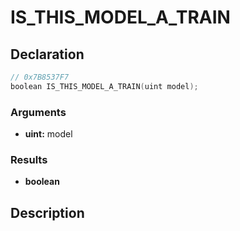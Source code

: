 # IS_THIS_MODEL_A_TRAIN

## Declaration
```cpp
// 0x7B8537F7
boolean IS_THIS_MODEL_A_TRAIN(uint model);
```

### Arguments
- **uint:** model

### Results
- **boolean**

## Description
